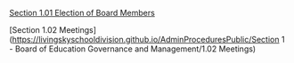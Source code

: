 [Section 1.01 Election of Board Members](https://livingskyschooldivision.github.io/AdminProceduresPublic/1.01ElectionOfBoardMembers)

[Section 1.02 Meetings](https://livingskyschooldivision.github.io/AdminProceduresPublic/Section 1 - Board of Education Governance and Management/1.02 Meetings)
